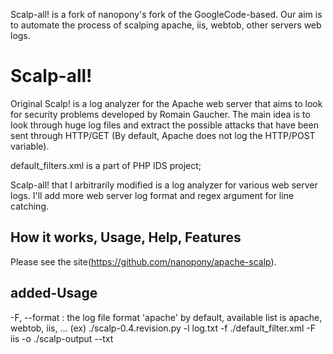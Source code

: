 Scalp-all! is a fork of nanopony's fork of the GoogleCode-based. Our aim is to automate the process of scalping apache, iis, webtob, other servers web logs.

# Scalp-all!

Original Scalp! is a log analyzer for the Apache web server that aims to look for security problems developed by Romain Gaucher. The main idea is to look through huge log files and extract the possible attacks that have been sent through HTTP/GET (By default, Apache does not log the HTTP/POST variable).

default_filters.xml is a part of PHP IDS project;

Scalp-all! that I arbitrarily modified is a log analyzer for various web server logs. I'll add more web server log format and regex argument for line catching.   

## How it works, Usage, Help, Features

Please see the site(https://github.com/nanopony/apache-scalp). 

## added-Usage 

-F, --format : the log file format 'apache' by default, available list is apache, webtob, iis, ...
(ex) ./scalp-0.4.revision.py -l log.txt -f ./default_filter.xml -F iis -o ./scalp-output --txt 

